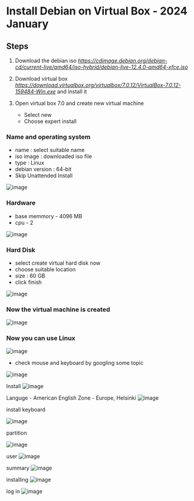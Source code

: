 # Install Debian on Virtual Box - 2024 January

## Steps

1. Download the debian iso
*https://cdimage.debian.org/debian-cd/current-live/amd64/iso-hybrid/debian-live-12.4.0-amd64-xfce.iso*

2. Download virtual box 
*https://download.virtualbox.org/virtualbox/7.0.12/VirtualBox-7.0.12-159484-Win.exe* and install it

3. Open virtual box 7.0 and create new virtual machine
   -   Select new
   -   Choose expert install

### Name and operating system
   - name : select suitable name
   - iso image : downloaded iso file
   - type : Linux
   - debian version : 64-bit
   - Skip Unattended Install

          
   ![image](https://github.com/Ruwan0127/rumarkdown/assets/144318600/e03700d0-4d0a-471e-911e-3ebc7b456321)


### Hardware
   - base memmory - 4096 MB
   - cpu - 2

   
   ![image](https://github.com/Ruwan0127/rumarkdown/assets/144318600/df613484-8422-48f2-910a-dfc866104ec6)

### Hard Disk
  - select create virtual hard disk now
  - choose suitable location
  - size : 60 GB
  - click finish


 ![image](https://github.com/Ruwan0127/rumarkdown/assets/144318600/a31ee47b-ae8d-498f-a61f-d2f67925732e)



### Now the virtual machine is created

![image](https://github.com/Ruwan0127/rumarkdown/assets/144318600/1ecb0e99-e00e-48ea-ad29-ed50ccde5f8b)




### Now you can use Linux 

![image](https://github.com/Ruwan0127/rumarkdown/assets/144318600/cee37a41-9233-47e1-83fd-6b9993191ec2)


- check mouse and keyboard by googling some topic

![image](https://github.com/Ruwan0127/rumarkdown/assets/144318600/087b4cee-d063-49d8-8de4-f2ed2d97aa15)


Install 
![image](https://github.com/Ruwan0127/rumarkdown/assets/144318600/15d9867d-039d-4a8f-b1d1-2de8c6f9863f)


Languge - American English
Zone - Europe, Helsinki
![image](https://github.com/Ruwan0127/rumarkdown/assets/144318600/681a06ea-a13c-4457-a090-2f5a8d76fd27)

install keyboard

![image](https://github.com/Ruwan0127/rumarkdown/assets/144318600/b27a7307-fc43-45d7-af24-61bc9f422923)

partition

![image](https://github.com/Ruwan0127/rumarkdown/assets/144318600/d054efb5-9a83-4287-a9e5-17bdfb682d5d)

user
![image](https://github.com/Ruwan0127/rumarkdown/assets/144318600/efe5f9c6-e857-4984-bb54-9b267a4927c5)

summary
![image](https://github.com/Ruwan0127/rumarkdown/assets/144318600/61f8dd72-2ec0-4fdc-9f20-f80669d87be9)

installing
![image](https://github.com/Ruwan0127/rumarkdown/assets/144318600/7e5a4bfc-22c4-47be-8879-38b31ac99ae2)

log in
![image](https://github.com/Ruwan0127/rumarkdown/assets/144318600/68fc910d-2658-4b92-b2f8-d9870b3e1211)









